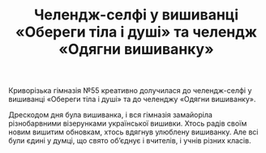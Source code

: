 ﻿---
title: Челендж-селфі у вишиванці «Обереги тіла і душі» та челендж «Одягни вишиванку»
---

Криворізька гімназія №55 креативно долучилася до челендж-селфі у вишиванці «Обереги тіла і душі» та до челенджу «Одягни вишиванку».

Дрескодом дня була вишиванка, і вся гімназія замайоріла різнобарвними візерунками української вишивки. Хтось радів своїм новим вишитим обновкам, хтось вдягнув улюблену вишиванку. Але всі були єдині у думці, що свято об’єднує і вчителів, і учнів різних класів.

<slideshow />
